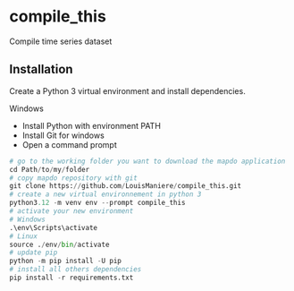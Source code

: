 # compile_this

Compile time series dataset

## Installation

Create a Python 3 virtual environment and install dependencies.

Windows

- Install Python with environment PATH
- Install Git for windows
- Open a command prompt

``` python
# go to the working folder you want to download the mapdo application
cd Path/to/my/folder
# copy mapdo repository with git
git clone https://github.com/LouisManiere/compile_this.git
# create a new virtual environnement in python 3
python3.12 -m venv env --prompt compile_this
# activate your new environment
# Windows
.\env\Scripts\activate
# Linux
source ./env/bin/activate
# update pip
python -m pip install -U pip
# install all others dependencies
pip install -r requirements.txt
```